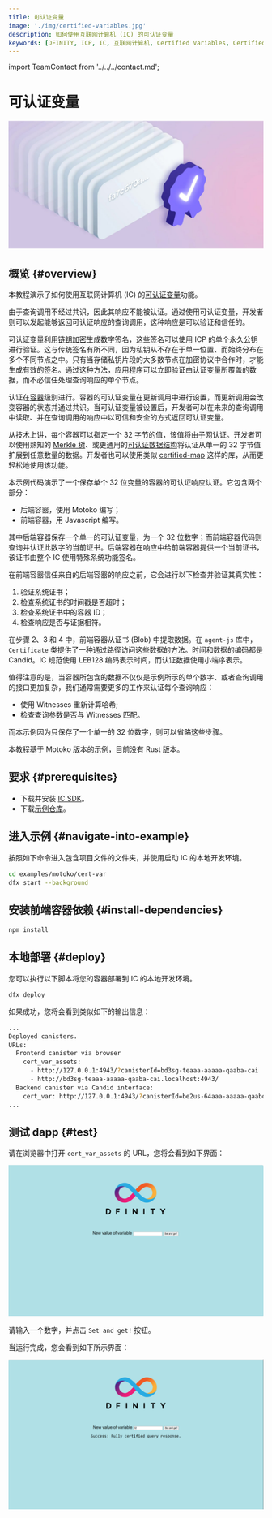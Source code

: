 ```yaml
---
title: 可认证变量
image: './img/certified-variables.jpg'
description: 如何使用互联网计算机 (IC) 的可认证变量
keywords: [DFINITY, ICP, IC, 互联网计算机, Certified Variables, Certified Data, 可认证变量]
---
```


import TeamContact from '../../../contact.md';

# 可认证变量

![可认证变量](./img/certified-variables.jpg)

## 概览 {#overview}

本教程演示了如何使用互联网计算机 (IC) 的[可认证变量](https://ic123.xyz/docs/getting-started/ic-glossary/#certified-variable)功能。

由于查询调用不经过共识，因此其响应不能被认证。通过使用可认证变量，开发者则可以发起能够返回可认证响应的查询调用，这种响应是可以验证和信任的。

可认证变量利用[链钥加密](https://ic123.xyz/docs/getting-started/ic-glossary/#chain-key)生成数字签名，这些签名可以使用 ICP 的单个永久公钥进行验证。这与传统签名有所不同，因为私钥从不存在于单一位置、而始终分布在多个不同节点之中。只有当存储私钥片段的大多数节点在加密协议中合作时，才能生成有效的签名。通过这种方法，应用程序可以立即验证由认证变量所覆盖的数据，而不必信任处理查询响应的单个节点。

认证在[容器](https://ic123.xyz/docs/getting-started/ic-glossary/#canister)级别进行。容器的可认证变量在更新调用中进行设置，而更新调用会改变容器的状态并通过共识。当可认证变量被设置后，开发者可以在未来的查询调用中读取、并在查询调用的响应中以可信和安全的方式返回可认证变量。

从技术上讲，每个容器可以指定一个 32 字节的值，该值将由子网认证。开发者可以使用熟知的 [Merkle 树](https://en.wikipedia.org/wiki/Merkle_tree)、或更通用的[可认证数据结构](https://cs.brown.edu/research/pubs/pdfs/2003/Tamassia-2003-ADS.pdf)将认证从单一的 32 字节值扩展到任意数量的数据。开发者也可以使用类似 [certified-map](https://github.com/dfinity/cdk-rs/tree/main/library/ic-certified-map) 这样的库，从而更轻松地使用该功能。

本示例代码演示了一个保存单个 32 位变量的容器的可认证响应认证。它包含两个部分：

- 后端容器，使用 Motoko 编写；
- 前端容器，用 Javascript 编写。

其中后端容器保存一个单一的可认证变量，为一个 32 位数字；而前端容器代码则查询并认证此数字的当前证书。后端容器在响应中给前端容器提供一个当前证书，该证书由整个 IC 使用特殊系统功能签名。

在前端容器信任来自的后端容器的响应之前，它会进行以下检查并验证其真实性：

1. 验证系统证书；
2. 检查系统证书的时间戳是否超时；
3. 检查系统证书中的容器 ID；
4. 检查响应是否与证据相符。

在步骤 2、3 和 4 中，前端容器从证书 (Blob) 中提取数据。在 `agent-js` 库中，`Certificate` 类提供了一种通过路径访问这些数据的方法。时间和数据的编码都是 Candid。IC 规范使用 LEB128 编码表示时间，而认证数据使用小端序表示。

值得注意的是，当容器所包含的数据不仅仅是示例所示的单个数字、或者查询调用的接口更加复杂，我们通常需要更多的工作来认证每个查询响应：

- 使用 Witnesses 重新计算哈希;
- 检查查询参数是否与 Witnesses 匹配。

而本示例因为只保存了一个单一的 32 位数字，则可以省略这些步骤。

本教程基于 Motoko 版本的示例，目前没有 Rust 版本。

## 要求 {#prerequisites}

- 下载并安装 [IC SDK](https://ic123.xyz/docs/getting-started/install-dfx/)。  
- 下载[示例仓库](https://github.com/dfinity/examples)。 

## 进入示例 {#navigate-into-example}

按照如下命令进入包含项目文件的文件夹，并使用启动 IC 的本地开发环境。

```bash
cd examples/motoko/cert-var
dfx start --background
```

## 安装前端容器依赖 {#install-dependencies}

```bash
npm install
```

## 本地部署 {#deploy}

您可以执行以下脚本将您的容器部署到 IC 的本地开发环境。

```bash
dfx deploy
```

如果成功，您将会看到类似如下的输出信息：

```bash
...
Deployed canisters.
URLs:
  Frontend canister via browser
    cert_var_assets:
      - http://127.0.0.1:4943/?canisterId=bd3sg-teaaa-aaaaa-qaaba-cai
      - http://bd3sg-teaaa-aaaaa-qaaba-cai.localhost:4943/
  Backend canister via Candid interface:
    cert_var: http://127.0.0.1:4943/?canisterId=be2us-64aaa-aaaaa-qaabq-cai&id=bkyz2-fmaaa-aaaaa-qaaaq-cai
...
```

## 测试 dapp {#test}

请在浏览器中打开 `cert_var_assets` 的 URL，您将会看到如下界面：

![frontend](./img/frontend.png)

请输入一个数字，并点击 `Set and get!` 按钮。

当运行完成，您会看到如下所示界面：

![frontend-certified](./img/frontend-certified.png)

<TeamContact />
